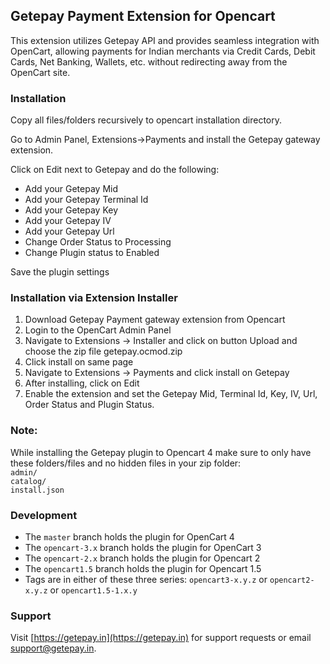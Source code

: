 ## Getepay Payment Extension for Opencart

This extension utilizes Getepay API and provides seamless integration with OpenCart, allowing payments for Indian merchants via Credit Cards, Debit Cards, Net Banking, Wallets, etc.  without redirecting away from the OpenCart site.

### Installation

Copy all files/folders recursively to opencart installation directory.

Go to Admin Panel, Extensions->Payments and install the Getepay gateway extension.

Click on Edit next to Getepay and do the following:

- Add your Getepay Mid
- Add your Getepay Terminal Id
- Add your Getepay Key
- Add your Getepay IV
- Add your Getepay Url
- Change Order Status to Processing
- Change Plugin status to Enabled

Save the plugin settings

### Installation via Extension Installer

1. Download Getepay Payment gateway extension from Opencart
2. Login to the OpenCart Admin Panel
3. Navigate to Extensions -> Installer and click on button Upload and choose the zip file getepay.ocmod.zip
4. Click install on same page
5. Navigate to Extensions -> Payments and click install on Getepay
6. After installing, click on Edit
7. Enable the extension and set the Getepay Mid, Terminal Id, Key, IV, Url, Order Status and Plugin Status.

### Note:
While installing the Getepay plugin to Opencart 4 make sure to only have these folders/files and no hidden files in your zip folder:  
`admin/`  
`catalog/`   
`install.json`  

### Development

- The `master` branch holds the plugin for OpenCart 4
- The `opencart-3.x` branch holds the plugin for OpenCart 3
- The `opencart-2.x` branch holds the plugin for Opencart 2
- The `opencart1.5` branch holds the plugin for Opencart 1.5
- Tags are in either of these three series: `opencart3-x.y.z` or `opencart2-x.y.z` or `opencart1.5-1.x.y`

### Support

Visit [https://getepay.in](https://getepay.in) for support requests or email support@getepay.in.